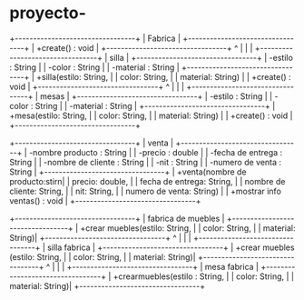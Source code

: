 # proyecto-
+---------------------------------+
|           Fabrica               |
+---------------------------------+
| +create() : void                |
+---------------------------------+
        ^
        |
        | 
        |
+---------------------------------+
|            silla               |
+---------------------------------+
| -estilo : String               |
| -color : String                |
| -material : String             |
+---------------------------------+
| +silla(estilo: String,         |
|        color: String,          |
|        material: String)       |
| +create() : void               |
+---------------------------------+
        ^
        |
        | 
        |
+---------------------------------+
|            mesas               |
+---------------------------------+
| -estilo : String               |
| -color : String                |
| -material : String             |
+---------------------------------+
| +mesa(estilo: String,          |
|        color: String,          |
|        material: String)       |
| +create() : void               |
+---------------------------------+

+---------------------------------+
|             venta               |
+---------------------------------+
| -nombre producto : String      |
| -precio : double               |
| -fecha de entrega : String     |
| -nombre de cliente : String    |
| -nit : String                  |
| -numero de venta : String      |
+---------------------------------+
| +venta(nombre de producto:stirn|
|       precio: double,          |
|   fecha de entrega: String,    |
|    nombre de cliente: String,  |
|       nit: String,             |
|   numero de venta: String)     |
| +mostrar info ventas() : void  |
+---------------------------------+

+---------------------------------+
|     fabrica de muebles           |
+---------------------------------+
| +crear muebles(estilo: String,  |
|                  color: String, |
|                material: String)|
+---------------------------------+
        ^
        |
        | 
        |
+---------------------------------+
|        silla fabrica             |
+---------------------------------+
| +crear muebles  (estilo: String, |
|                  color: String,  |
|                 material: String)|
+---------------------------------+
        ^
        |
        | 
        |
+---------------------------------+
|        mesa fabrica             |
+---------------------------------+
| +crearmuebles(estilo  : String, |
|                  color: String, |
|                material: String)|
+---------------------------------+
